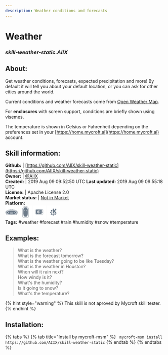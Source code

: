 ```yaml
---    
description: Weather conditions and forecasts  
---    
```

# Weather  
### _skill-weather-static.AIIX_  
## About:  
Get weather conditions, forecasts, expected precipitation and more!  By default it will tell
you about your default location, or you can ask for other cities around the world.

Current conditions and weather forecasts come from [Open Weather Map](https://openweathermap.org).

For **enclosures** with screen support, conditions are briefly shown using visemes.

The temperature is shown in Celsius or Fahrenheit depending on the preferences set in your [https://home.mycroft.ai](https://home.mycroft.ai) account.

## Skill information:  
**Github:** | [https://github.com/AIIX/skill-weather-static](https://github.com/AIIX/skill-weather-static)  
**Owner:** | [@AIIX](https://github.com/AIIX)  
**Created:** | 2019 Aug 09 09:52:50 UTC  **Last updated:** 2019 Aug 09 09:55:18 UTC  
**License:** | Apache License 2.0  
**Market status:** | [Not in Market](https://market.mycroft.ai/skill/)  
**Platform:**  
 ![](../.gitbook/assets/mark-1-icon.png)  ![](../.gitbook/assets/mark-2-icon.png)  ![](../.gitbook/assets/picroft-icon.png)  ![](../.gitbook/assets/kde.png)   
**Tags:** \#weather \#forecast \#rain \#humidity \#snow \#temperature   
## Examples:  
> What is the weather?  
> What is the forecast tomorrow?  
> What is the weather going to be like Tuesday?  
> What is the weather in Houston?  
> When will it rain next?  
> How windy is it?  
> What's the humidity?  
> Is it going to snow?  
> What's the temperature?  
  
{% hint style="warning" %}
This skill is not aproved by Mycroft skill tester.
{% endhint %}
    
## Installation:  
{% tabs %}
{% tab title="Install by mycroft-msm" %}
``` mycroft-msm install https://github.com/AIIX/skill-weather-static```
{% endtab %}
  {% endtabs %}
  